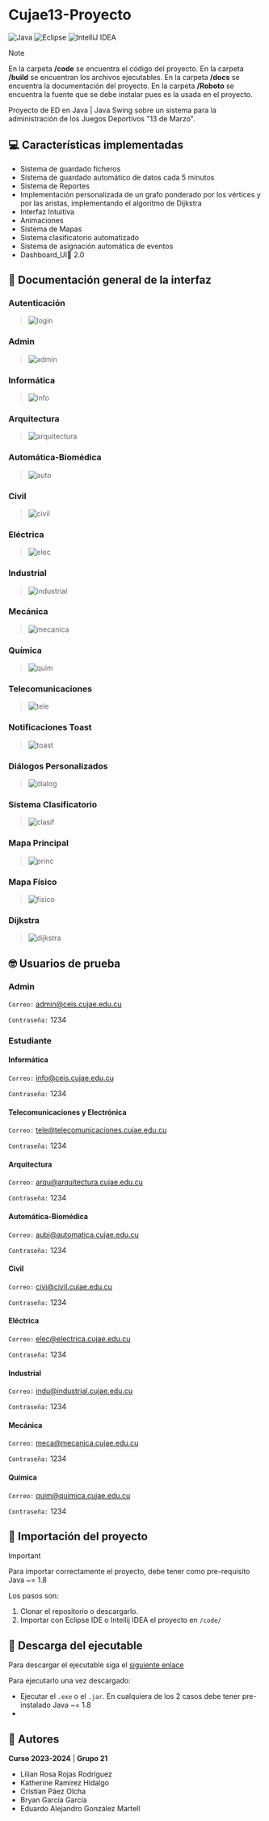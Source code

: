 # Cujae13-Proyecto
![Java](https://img.shields.io/badge/java-%23ED8B00.svg?style=for-the-badge&logo=openjdk&logoColor=white)
![Eclipse](https://img.shields.io/badge/Eclipse-FE7A16.svg?style=for-the-badge&logo=Eclipse&logoColor=white)
![IntelliJ IDEA](https://img.shields.io/badge/IntelliJIDEA-000000.svg?style=for-the-badge&logo=intellij-idea&logoColor=white)

> [!NOTE]
> En la carpeta **/code** se encuentra el código del proyecto.
> En la carpeta **/build** se encuentran los archivos ejecutables.
> En la carpeta **/docs** se encuentra la documentación del proyecto.
> En la carpeta **/Roboto** se encuentra la fuente que se debe instalar pues es la
> usada en el proyecto.

Proyecto de ED en Java | Java Swing sobre un sistema para la administración de los
Juegos Deportivos "13 de Marzo".

## 💻 Características implementadas
- Sistema de guardado ficheros
- Sistema de guardado automático de datos cada 5 minutos
- Sistema de Reportes
- Implementación personalizada de un grafo ponderado por los vértices y por las aristas, 
implementando el algoritmo de Dijkstra
- Interfaz Intuitiva
- Animaciones
- Sistema de Mapas
- Sistema clasificatorio automatizado
- Sistema de asignación automática de eventos
- Dashboard_UI🎩 2.0

## 📸 Documentación general de la interfaz

### Autenticación
> ![login](assets/login.gif)

### Admin
> ![admin](assets/admin.png)

### Informática
> ![info](assets/info.png)

### Arquitectura
> ![arquitectura](assets/arquitectura.png)

### Automática-Biomédica
> ![auto](assets/automatica.png)

### Civil
> ![civil](assets/civil.png)

### Eléctrica
> ![elec](assets/electrica.png)

### Industrial
> ![industrial](assets/industrial.png)

### Mecánica
> ![mecanica](assets/mecanica.png)

### Química
> ![quim](assets/quimica.png)

### Telecomunicaciones
> ![tele](assets/tele.png)

### Notificaciones Toast
> ![toast](assets/toast.png)

### Diálogos Personalizados
> ![dialog](assets/dialog.png)

### Sistema Clasificatorio
> ![clasif](assets/clasificatoria.png)

### Mapa Principal
> ![princ](assets/sketch.png)

### Mapa Físico
> ![fisico](assets/fisico.png)

### Dijkstra
> ![dijkstra](assets/dijkstra.png)


## 🤓 Usuarios de prueba

### Admin
`Correo:` admin@ceis.cujae.edu.cu

`Contraseña:` 1234

### Estudiante
#### Informática
`Correo:` info@ceis.cujae.edu.cu

`Contraseña:` 1234

#### Telecomunicaciones y Electrónica
`Correo:` tele@telecomunicaciones.cujae.edu.cu

`Contraseña:` 1234

#### Arquitectura
`Correo:` arqu@arquitectura.cujae.edu.cu

`Contraseña:` 1234

#### Automática-Biomédica
`Correo:` aubi@automatica.cujae.edu.cu

`Contraseña:` 1234

#### Civil
`Correo:` civi@civil.cujae.edu.cu

`Contraseña:` 1234

#### Eléctrica
`Correo:` elec@electrica.cujae.edu.cu

`Contraseña:` 1234

#### Industrial
`Correo:` indu@industrial.cujae.edu.cu

`Contraseña:` 1234

#### Mecánica
`Correo:` meca@mecanica.cujae.edu.cu

`Contraseña:` 1234

#### Química
`Correo:` quim@quimica.cujae.edu.cu

`Contraseña:` 1234

## 👾 Importación del proyecto
> [!IMPORTANT]
> Para importar correctamente el proyecto, debe tener como pre-requisito Java ~= 1.8

Los pasos son:
1. Clonar el repositorio o descargarlo.
2. Importar con Eclipse IDE o Intellij IDEA el proyecto en `/code/`


## 🚀 Descarga del ejecutable
Para descargar el ejecutable siga el [siguiente enlace](https://github.com/EduardoProfe666/Cujae13-Proyecto/releases/latest)

Para ejecutarlo una vez descargado:
- Ejecutar el `.exe` o el `.jar`. En cualquiera de los 2 casos debe tener pre-instalado 
Java ~= 1.8
- 
## 👥 Autores

**Curso 2023-2024** | **Grupo 21**

- Lilian Rosa Rojas Rodríguez 
- Katherine Ramírez Hidalgo
- Cristian Páez Olcha 
- Bryan García García 
- Eduardo Alejandro González Martell 

